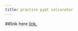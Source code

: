 ```yaml
---
title: practice pyqt calcurator
---
```


##link here
[link.](https://github.com/creche9906/calculator_practice)






